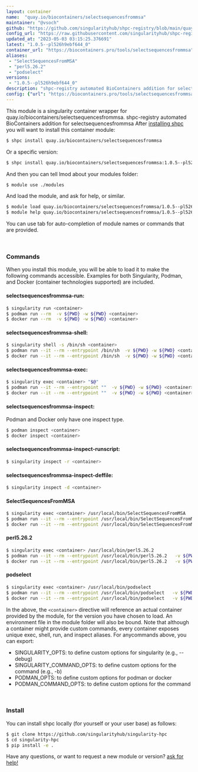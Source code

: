 ```yaml
---
layout: container
name:  "quay.io/biocontainers/selectsequencesfrommsa"
maintainer: "@vsoch"
github: "https://github.com/singularityhub/shpc-registry/blob/main/quay.io/biocontainers/selectsequencesfrommsa/container.yaml"
config_url: "https://raw.githubusercontent.com/singularityhub/shpc-registry/main/quay.io/biocontainers/selectsequencesfrommsa/container.yaml"
updated_at: "2023-05-03 03:15:25.376691"
latest: "1.0.5--pl526h9ebf644_0"
container_url: "https://biocontainers.pro/tools/selectsequencesfrommsa"
aliases:
 - "SelectSequencesFromMSA"
 - "perl5.26.2"
 - "podselect"
versions:
 - "1.0.5--pl526h9ebf644_0"
description: "shpc-registry automated BioContainers addition for selectsequencesfrommsa"
config: {"url": "https://biocontainers.pro/tools/selectsequencesfrommsa", "maintainer": "@vsoch", "description": "shpc-registry automated BioContainers addition for selectsequencesfrommsa", "latest": {"1.0.5--pl526h9ebf644_0": "sha256:1bcab6c04adbfc83aa1134b66b458a2acc039001eace61068ca843437fd92d13"}, "tags": {"1.0.5--pl526h9ebf644_0": "sha256:1bcab6c04adbfc83aa1134b66b458a2acc039001eace61068ca843437fd92d13"}, "docker": "quay.io/biocontainers/selectsequencesfrommsa", "aliases": {"SelectSequencesFromMSA": "/usr/local/bin/SelectSequencesFromMSA", "perl5.26.2": "/usr/local/bin/perl5.26.2", "podselect": "/usr/local/bin/podselect"}}
---
```


This module is a singularity container wrapper for quay.io/biocontainers/selectsequencesfrommsa.
shpc-registry automated BioContainers addition for selectsequencesfrommsa
After [installing shpc](#install) you will want to install this container module:


```bash
$ shpc install quay.io/biocontainers/selectsequencesfrommsa
```

Or a specific version:

```bash
$ shpc install quay.io/biocontainers/selectsequencesfrommsa:1.0.5--pl526h9ebf644_0
```

And then you can tell lmod about your modules folder:

```bash
$ module use ./modules
```

And load the module, and ask for help, or similar.

```bash
$ module load quay.io/biocontainers/selectsequencesfrommsa/1.0.5--pl526h9ebf644_0
$ module help quay.io/biocontainers/selectsequencesfrommsa/1.0.5--pl526h9ebf644_0
```

You can use tab for auto-completion of module names or commands that are provided.

<br>

### Commands

When you install this module, you will be able to load it to make the following commands accessible.
Examples for both Singularity, Podman, and Docker (container technologies supported) are included.

#### selectsequencesfrommsa-run:

```bash
$ singularity run <container>
$ podman run --rm  -v ${PWD} -w ${PWD} <container>
$ docker run --rm  -v ${PWD} -w ${PWD} <container>
```

#### selectsequencesfrommsa-shell:

```bash
$ singularity shell -s /bin/sh <container>
$ podman run --it --rm --entrypoint /bin/sh  -v ${PWD} -w ${PWD} <container>
$ docker run --it --rm --entrypoint /bin/sh  -v ${PWD} -w ${PWD} <container>
```

#### selectsequencesfrommsa-exec:

```bash
$ singularity exec <container> "$@"
$ podman run --it --rm --entrypoint ""  -v ${PWD} -w ${PWD} <container> "$@"
$ docker run --it --rm --entrypoint ""  -v ${PWD} -w ${PWD} <container> "$@"
```

#### selectsequencesfrommsa-inspect:

Podman and Docker only have one inspect type.

```bash
$ podman inspect <container>
$ docker inspect <container>
```

#### selectsequencesfrommsa-inspect-runscript:

```bash
$ singularity inspect -r <container>
```

#### selectsequencesfrommsa-inspect-deffile:

```bash
$ singularity inspect -d <container>
```


#### SelectSequencesFromMSA

```bash
$ singularity exec <container> /usr/local/bin/SelectSequencesFromMSA
$ podman run --it --rm --entrypoint /usr/local/bin/SelectSequencesFromMSA   -v ${PWD} -w ${PWD} <container> -c " $@"
$ docker run --it --rm --entrypoint /usr/local/bin/SelectSequencesFromMSA   -v ${PWD} -w ${PWD} <container> -c " $@"
```


#### perl5.26.2

```bash
$ singularity exec <container> /usr/local/bin/perl5.26.2
$ podman run --it --rm --entrypoint /usr/local/bin/perl5.26.2   -v ${PWD} -w ${PWD} <container> -c " $@"
$ docker run --it --rm --entrypoint /usr/local/bin/perl5.26.2   -v ${PWD} -w ${PWD} <container> -c " $@"
```


#### podselect

```bash
$ singularity exec <container> /usr/local/bin/podselect
$ podman run --it --rm --entrypoint /usr/local/bin/podselect   -v ${PWD} -w ${PWD} <container> -c " $@"
$ docker run --it --rm --entrypoint /usr/local/bin/podselect   -v ${PWD} -w ${PWD} <container> -c " $@"
```



In the above, the `<container>` directive will reference an actual container provided
by the module, for the version you have chosen to load. An environment file in the
module folder will also be bound. Note that although a container
might provide custom commands, every container exposes unique exec, shell, run, and
inspect aliases. For anycommands above, you can export:

 - SINGULARITY_OPTS: to define custom options for singularity (e.g., --debug)
 - SINGULARITY_COMMAND_OPTS: to define custom options for the command (e.g., -b)
 - PODMAN_OPTS: to define custom options for podman or docker
 - PODMAN_COMMAND_OPTS: to define custom options for the command

<br>

### Install

You can install shpc locally (for yourself or your user base) as follows:

```bash
$ git clone https://github.com/singularityhub/singularity-hpc
$ cd singularity-hpc
$ pip install -e .
```

Have any questions, or want to request a new module or version? [ask for help!](https://github.com/singularityhub/singularity-hpc/issues)